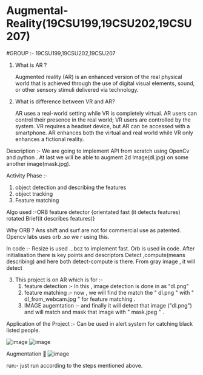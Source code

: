 # Augmental-Reality(19CSU199,19CSU202,19CSU207)
#GROUP :- 19CSU199,19CSU202,19CSU207
1. What is AR ?

    Augmented reality (AR) is an enhanced version of the real physical world that is achieved through the use of digital visual elements, sound, or other sensory stimuli     delivered via technology. 

2. What is difference between VR and AR?

   AR uses a real-world setting while VR is completely virtual. AR users can control their presence in the real world; VR users are controlled by the system. VR requires     a headset device, but AR can be accessed with a smartphone. AR enhances both the virtual and real world while VR only enhances a fictional reality.


Description :- We are going to implement API from scratch  using OpenCv and  python . At last we will be able to augment 2d Image(dl.jpg) on some another image(mask.jpg).

Activity Phase :- 
1) object detection and describing the features
2) object tracking 
3) Feature matching

Algo used :-ORB feature detector
{orientated fast (it detects features) rotated Brief(it describes features)}

Why ORB ? Ans shift and surf are not for commercial use as patented.
Opencv labs uses orb .so we r using this.



In code :-
Resize is used ...bcz to implement fast.
Orb is used in code.
After initialisation there is key points and descriptors
Detect ,compute(means describing) and here both detect-compute is there.
From gray image , it will detect

3. This project is on AR which is for :-
   1) feature detection :- In this , image detection is done in as "dl.png"
   2) feature matching :- now , we will find the match the " dl.png " with " dl_from_webcam.jpg " for feature matching .
   3) IMAGE augemtation :- and finally it will detect that image ("dl.png") and will match and mask that image with " mask.jpeg " .

Application of the Project :- 
Can be used in alert system for catching black listed people.

![image](https://user-images.githubusercontent.com/89216667/161902641-386d7599-7b60-4228-91a0-e2cf3a0116c8.png)
![image](https://user-images.githubusercontent.com/89216667/161902662-33cc97ff-9d6c-499d-ad72-65bc81b6b812.png)

Augmentation 🥇
![image](https://user-images.githubusercontent.com/89216667/167685765-82ab6e41-9e62-442f-b26f-aff8610b9deb.png)


run:-
just run according to the steps mentioned above.
